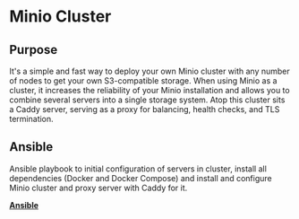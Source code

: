 # Minio Cluster 

## Purpose
It's a simple and fast way to deploy your own Minio cluster with any number of nodes to get your own S3-compatible storage. When using Minio as a cluster, it increases the reliability of your Minio installation and allows you to combine several servers into a single storage system. Atop this cluster sits a Caddy server, serving as a proxy for balancing, health checks, and TLS termination.

## Ansible
Ansible playbook to initial configuration of servers in cluster, install all dependencies (Docker and Docker Compose) and install and configure Minio cluster and proxy server with Caddy for it. 

**[Ansible](./ansible)**
